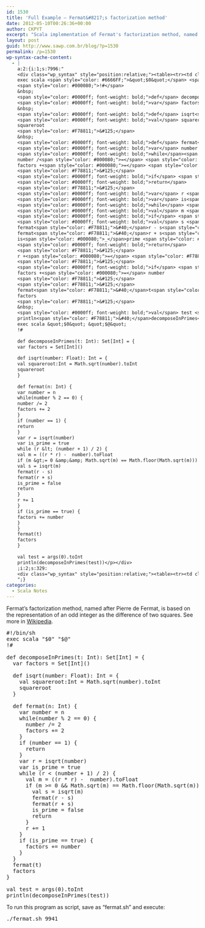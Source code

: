 ```yaml
---
id: 1530
title: 'Full Example — Fermat&#8217;s factorization method'
date: 2012-05-10T00:26:36+00:00
author: CKPYT
excerpt: "Scala implementation of Fermat's factorization method, named after Pierre de Fermat, is based on the representation of an odd integer as the difference of two squares."
layout: post
guid: http://www.sawp.com.br/blog/?p=1530
permalink: /p=1530
wp-syntax-cache-content:
  - |
    a:2:{i:1;s:7996:"
    <div class="wp_syntax" style="position:relative;"><table><tr><td class="code"><pre class="scala" style="font-family:monospace;"><span style="color: #000080;">#!</span>/bin/sh
    exec scala <span style="color: #6666FF;">&quot;$0&quot;</span> <span style="color: #6666FF;">&quot;$@&quot;</span>
    <span style="color: #000080;">!#</span>
    &nbsp;
    <span style="color: #0000ff; font-weight: bold;">def</span> decomposeInPrimes<span style="color: #F78811;">&#40;</span>t<span style="color: #000080;">:</span> Int<span style="color: #F78811;">&#41;</span><span style="color: #000080;">:</span> Set<span style="color: #F78811;">&#91;</span>Int<span style="color: #F78811;">&#93;</span> <span style="color: #000080;">=</span> <span style="color: #F78811;">&#123;</span>
    <span style="color: #0000ff; font-weight: bold;">var</span> factors <span style="color: #000080;">=</span> Set<span style="color: #F78811;">&#91;</span>Int<span style="color: #F78811;">&#93;</span><span style="color: #F78811;">&#40;</span><span style="color: #F78811;">&#41;</span>
    &nbsp;
    <span style="color: #0000ff; font-weight: bold;">def</span> isqrt<span style="color: #F78811;">&#40;</span>number<span style="color: #000080;">:</span> Float<span style="color: #F78811;">&#41;</span><span style="color: #000080;">:</span> Int <span style="color: #000080;">=</span> <span style="color: #F78811;">&#123;</span>
    <span style="color: #0000ff; font-weight: bold;">val</span> squareroot<span style="color: #000080;">:</span>Int <span style="color: #000080;">=</span> Math.<span style="color: #000000;">sqrt</span><span style="color: #F78811;">&#40;</span>number<span style="color: #F78811;">&#41;</span>.<span style="color: #000000;">toInt</span>
    squareroot
    <span style="color: #F78811;">&#125;</span>
    &nbsp;
    <span style="color: #0000ff; font-weight: bold;">def</span> fermat<span style="color: #F78811;">&#40;</span>n<span style="color: #000080;">:</span> Int<span style="color: #F78811;">&#41;</span> <span style="color: #F78811;">&#123;</span>
    <span style="color: #0000ff; font-weight: bold;">var</span> number <span style="color: #000080;">=</span> n
    <span style="color: #0000ff; font-weight: bold;">while</span><span style="color: #F78811;">&#40;</span>number <span style="color: #000080;">%</span> <span style="color: #F78811;">2</span> <span style="color: #000080;">==</span> <span style="color: #F78811;">0</span><span style="color: #F78811;">&#41;</span> <span style="color: #F78811;">&#123;</span>
    number /<span style="color: #000080;">=</span> <span style="color: #F78811;">2</span>
    factors +<span style="color: #000080;">=</span> <span style="color: #F78811;">2</span>
    <span style="color: #F78811;">&#125;</span>
    <span style="color: #0000ff; font-weight: bold;">if</span> <span style="color: #F78811;">&#40;</span>number <span style="color: #000080;">==</span> <span style="color: #F78811;">1</span><span style="color: #F78811;">&#41;</span> <span style="color: #F78811;">&#123;</span>
    <span style="color: #0000ff; font-weight: bold;">return</span>
    <span style="color: #F78811;">&#125;</span>
    <span style="color: #0000ff; font-weight: bold;">var</span> r <span style="color: #000080;">=</span> isqrt<span style="color: #F78811;">&#40;</span>number<span style="color: #F78811;">&#41;</span>
    <span style="color: #0000ff; font-weight: bold;">var</span> is<span style="color: #000080;">_</span>prime <span style="color: #000080;">=</span> <span style="color: #0000ff; font-weight: bold;">true</span>
    <span style="color: #0000ff; font-weight: bold;">while</span> <span style="color: #F78811;">&#40;</span>r <span style="color: #000080;">&lt;</span> <span style="color: #F78811;">&#40;</span>number + <span style="color: #F78811;">1</span><span style="color: #F78811;">&#41;</span> / <span style="color: #F78811;">2</span><span style="color: #F78811;">&#41;</span> <span style="color: #F78811;">&#123;</span>
    <span style="color: #0000ff; font-weight: bold;">val</span> m <span style="color: #000080;">=</span> <span style="color: #F78811;">&#40;</span><span style="color: #F78811;">&#40;</span>r <span style="color: #000080;">*</span> r<span style="color: #F78811;">&#41;</span> -  number<span style="color: #F78811;">&#41;</span>.<span style="color: #000000;">toFloat</span>
    <span style="color: #0000ff; font-weight: bold;">if</span> <span style="color: #F78811;">&#40;</span>m <span style="color: #000080;">&gt;=</span> <span style="color: #F78811;">0</span> <span style="color: #000080;">&amp;&amp;</span> Math.<span style="color: #000000;">sqrt</span><span style="color: #F78811;">&#40;</span>m<span style="color: #F78811;">&#41;</span> <span style="color: #000080;">==</span> Math.<span style="color: #000000;">floor</span><span style="color: #F78811;">&#40;</span>Math.<span style="color: #000000;">sqrt</span><span style="color: #F78811;">&#40;</span>m<span style="color: #F78811;">&#41;</span><span style="color: #F78811;">&#41;</span><span style="color: #F78811;">&#41;</span> <span style="color: #F78811;">&#123;</span>
    <span style="color: #0000ff; font-weight: bold;">val</span> s <span style="color: #000080;">=</span> isqrt<span style="color: #F78811;">&#40;</span>m<span style="color: #F78811;">&#41;</span>
    fermat<span style="color: #F78811;">&#40;</span>r - s<span style="color: #F78811;">&#41;</span>
    fermat<span style="color: #F78811;">&#40;</span>r + s<span style="color: #F78811;">&#41;</span>
    is<span style="color: #000080;">_</span>prime <span style="color: #000080;">=</span> <span style="color: #0000ff; font-weight: bold;">false</span>
    <span style="color: #0000ff; font-weight: bold;">return</span>
    <span style="color: #F78811;">&#125;</span>
    r +<span style="color: #000080;">=</span> <span style="color: #F78811;">1</span>
    <span style="color: #F78811;">&#125;</span>
    <span style="color: #0000ff; font-weight: bold;">if</span> <span style="color: #F78811;">&#40;</span>is<span style="color: #000080;">_</span>prime <span style="color: #000080;">==</span> <span style="color: #0000ff; font-weight: bold;">true</span><span style="color: #F78811;">&#41;</span> <span style="color: #F78811;">&#123;</span>
    factors +<span style="color: #000080;">=</span> number
    <span style="color: #F78811;">&#125;</span>
    <span style="color: #F78811;">&#125;</span>
    fermat<span style="color: #F78811;">&#40;</span>t<span style="color: #F78811;">&#41;</span>
    factors
    <span style="color: #F78811;">&#125;</span>
    &nbsp;
    <span style="color: #0000ff; font-weight: bold;">val</span> test <span style="color: #000080;">=</span> args<span style="color: #F78811;">&#40;</span><span style="color: #F78811;">0</span><span style="color: #F78811;">&#41;</span>.<span style="color: #000000;">toInt</span>
    println<span style="color: #F78811;">&#40;</span>decomposeInPrimes<span style="color: #F78811;">&#40;</span>test<span style="color: #F78811;">&#41;</span><span style="color: #F78811;">&#41;</span></pre></td></tr></table><p class="theCode" style="display:none;">#!/bin/sh
    exec scala &quot;$0&quot; &quot;$@&quot;
    !#
    
    def decomposeInPrimes(t: Int): Set[Int] = {
    var factors = Set[Int]()
    
    def isqrt(number: Float): Int = {
    val squareroot:Int = Math.sqrt(number).toInt
    squareroot
    }
    
    def fermat(n: Int) {
    var number = n
    while(number % 2 == 0) {
    number /= 2
    factors += 2
    }
    if (number == 1) {
    return
    }
    var r = isqrt(number)
    var is_prime = true
    while (r &lt; (number + 1) / 2) {
    val m = ((r * r) -  number).toFloat
    if (m &gt;= 0 &amp;&amp; Math.sqrt(m) == Math.floor(Math.sqrt(m))) {
    val s = isqrt(m)
    fermat(r - s)
    fermat(r + s)
    is_prime = false
    return
    }
    r += 1
    }
    if (is_prime == true) {
    factors += number
    }
    }
    fermat(t)
    factors
    }
    
    val test = args(0).toInt
    println(decomposeInPrimes(test))</p></div>
    ;i:2;s:329:
    <div class="wp_syntax" style="position:relative;"><table><tr><td class="code"><pre class="bash" style="font-family:monospace;">.<span style="color: #000000; font-weight: bold;">/</span>fermat.sh <span style="color: #000000;">9941</span></pre></td></tr></table><p class="theCode" style="display:none;">./fermat.sh 9941</p></div>
    ";}
categories:
  - Scala Notes
---
```

Fermat&#8217;s factorization method, named after Pierre de Fermat, is based on the representation of an odd integer as the difference of two squares. See more in <a href="http://en.wikipedia.org/wiki/Fermat's_factorization_method" target="_blank">Wikipedia</a>.

<pre lang="scala">#!/bin/sh
exec scala "$0" "$@"
!#

def decomposeInPrimes(t: Int): Set[Int] = {
  var factors = Set[Int]()

  def isqrt(number: Float): Int = {
    val squareroot:Int = Math.sqrt(number).toInt
    squareroot
  }

  def fermat(n: Int) {
    var number = n
    while(number % 2 == 0) {
      number /= 2
      factors += 2
    }
    if (number == 1) {
      return
    }
    var r = isqrt(number)
    var is_prime = true
    while (r &lt; (number + 1) / 2) {
      val m = ((r * r) -  number).toFloat
      if (m >= 0 && Math.sqrt(m) == Math.floor(Math.sqrt(m))) {
        val s = isqrt(m)
        fermat(r - s)
        fermat(r + s)
        is_prime = false
        return
      }
      r += 1
    }
    if (is_prime == true) {
      factors += number
    }
  }
  fermat(t)
  factors
}

val test = args(0).toInt
println(decomposeInPrimes(test))</pre></p> 



To run this program as script, save as &#8220;fermat.sh&#8221; and execute:

<pre lang="bash">./fermat.sh 9941</pre></p>
